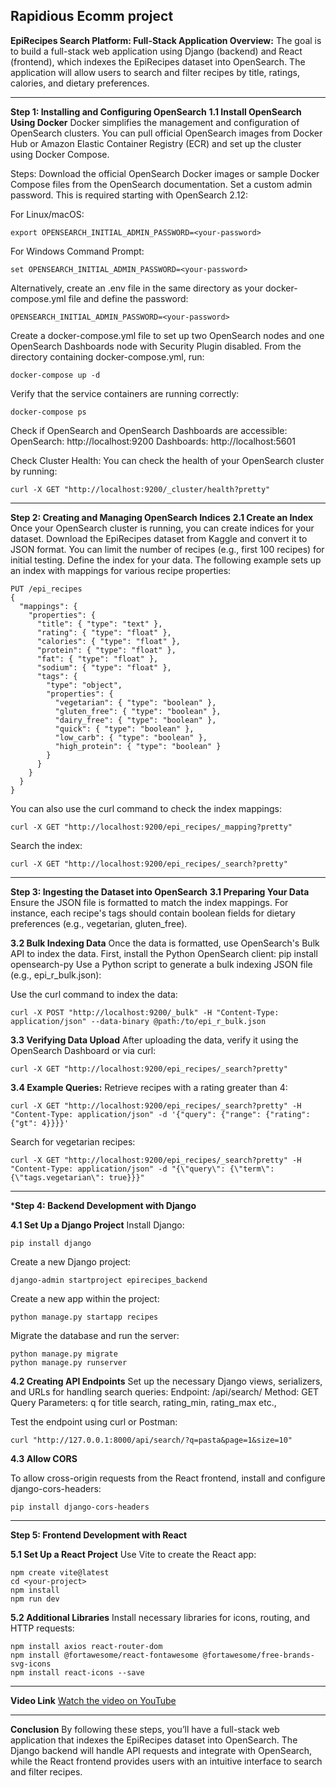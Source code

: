 ## Rapidious Ecomm project
**EpiRecipes Search Platform: Full-Stack Application
Overview:**
The goal is to build a full-stack web application using Django (backend) and React (frontend), which indexes the EpiRecipes dataset into OpenSearch. The application will allow users to search and filter recipes by title, ratings, calories, and dietary preferences.

-------------------------------------------------------------------------------------------------------------------------------------------------------------------------------------------------------------------

**Step 1: Installing and Configuring OpenSearch**
**1.1 Install OpenSearch Using Docker**
Docker simplifies the management and configuration of OpenSearch clusters. You can pull official OpenSearch images from Docker Hub or Amazon Elastic Container Registry (ECR) and set up the cluster using Docker Compose.

Steps:
Download the official OpenSearch Docker images or sample Docker Compose files from the OpenSearch documentation.
Set a custom admin password. This is required starting with OpenSearch 2.12:

For Linux/macOS:
```
export OPENSEARCH_INITIAL_ADMIN_PASSWORD=<your-password>
```
For Windows Command Prompt:
```
set OPENSEARCH_INITIAL_ADMIN_PASSWORD=<your-password>
```
Alternatively, create an .env file in the same directory as your docker-compose.yml file and define the password:
```
OPENSEARCH_INITIAL_ADMIN_PASSWORD=<your-password>
```
Create a docker-compose.yml file to set up two OpenSearch nodes and one OpenSearch Dashboards node with Security Plugin disabled.
From the directory containing docker-compose.yml, run:
```
docker-compose up -d
```
Verify that the service containers are running correctly:
```
docker-compose ps
```
Check if OpenSearch and OpenSearch Dashboards are accessible:
OpenSearch: http://localhost:9200
Dashboards: http://localhost:5601

Check Cluster Health:
You can check the health of your OpenSearch cluster by running:
```
curl -X GET "http://localhost:9200/_cluster/health?pretty"
```
--------------------------------------------------------------------------------------------------------------------------------------------------------------------------------------------------------------------

**Step 2: Creating and Managing OpenSearch Indices**
**2.1 Create an Index**
Once your OpenSearch cluster is running, you can create indices for your dataset.
Download the EpiRecipes dataset from Kaggle and convert it to JSON format. You can limit the number of recipes (e.g., first 100 recipes) for initial testing.
Define the index for your data. The following example sets up an index with mappings for various recipe properties:
```
PUT /epi_recipes
{
  "mappings": {
    "properties": {
      "title": { "type": "text" },
      "rating": { "type": "float" },
      "calories": { "type": "float" },
      "protein": { "type": "float" },
      "fat": { "type": "float" },
      "sodium": { "type": "float" },
      "tags": {
        "type": "object",
        "properties": {
          "vegetarian": { "type": "boolean" },
          "gluten_free": { "type": "boolean" },
          "dairy_free": { "type": "boolean" },
          "quick": { "type": "boolean" },
          "low_carb": { "type": "boolean" },
          "high_protein": { "type": "boolean" }
        }
      }
    }
  }
}
```
You can also use the curl command to check the index mappings:
```
curl -X GET "http://localhost:9200/epi_recipes/_mapping?pretty"
```
Search the index:
```
curl -X GET "http://localhost:9200/epi_recipes/_search?pretty"
```
--------------------------------------------------------------------------------------------------------------------------------------------------------------------------------------------------------------------

**Step 3: Ingesting the Dataset into OpenSearch**
**3.1 Preparing Your Data**
Ensure the JSON file is formatted to match the index mappings. For instance, each recipe's tags should contain boolean fields for dietary preferences (e.g., vegetarian, gluten_free).

**3.2 Bulk Indexing Data**
Once the data is formatted, use OpenSearch's Bulk API to index the data.
First, install the Python OpenSearch client:
pip install opensearch-py
Use a Python script to generate a bulk indexing JSON file (e.g., epi_r_bulk.json):

Use the curl command to index the data:
```
curl -X POST "http://localhost:9200/_bulk" -H "Content-Type: application/json" --data-binary @path:/to/epi_r_bulk.json
```
**3.3 Verifying Data Upload**
After uploading the data, verify it using the OpenSearch Dashboard or via curl:
```
curl -X GET "http://localhost:9200/epi_recipes/_search?pretty"
```
**3.4 Example Queries:**
Retrieve recipes with a rating greater than 4:
```
curl -X GET "http://localhost:9200/epi_recipes/_search?pretty" -H "Content-Type: application/json" -d '{"query": {"range": {"rating": {"gt": 4}}}}'
```
Search for vegetarian recipes:
```
curl -X GET "http://localhost:9200/epi_recipes/_search?pretty" -H "Content-Type: application/json" -d "{\"query\": {\"term\": {\"tags.vegetarian\": true}}}"
```
--------------------------------------------------------------------------------------------------------------------------------------------------------------------------------------------------------------------

***Step 4: Backend Development with Django**

**4.1 Set Up a Django Project**
Install Django:
```
pip install django
```
Create a new Django project:
```
django-admin startproject epirecipes_backend
```
Create a new app within the project:
```
python manage.py startapp recipes
```
Migrate the database and run the server:
```
python manage.py migrate
python manage.py runserver
```
**4.2 Creating API Endpoints**
Set up the necessary Django views, serializers, and URLs for handling search queries:
Endpoint: /api/search/
Method: GET
Query Parameters: q for title search, rating_min, rating_max etc.,

Test the endpoint using curl or Postman:
```
curl "http://127.0.0.1:8000/api/search/?q=pasta&page=1&size=10"
```
**4.3 Allow CORS**

To allow cross-origin requests from the React frontend, install and configure django-cors-headers:
```
pip install django-cors-headers
```
--------------------------------------------------------------------------------------------------------------------------------------------------------------------------------------------------------------------

**Step 5: Frontend Development with React**

**5.1 Set Up a React Project**
Use Vite to create the React app:
```
npm create vite@latest
cd <your-project>
npm install
npm run dev
```
**5.2 Additional Libraries**
Install necessary libraries for icons, routing, and HTTP requests:
```
npm install axios react-router-dom
npm install @fortawesome/react-fontawesome @fortawesome/free-brands-svg-icons
npm install react-icons --save
```
--------------------------------------------------------------------------------------------------------------------------------------------------------------------------------------------------------------------

**Video Link**
[Watch the video on YouTube](https://www.youtube.com/watch?v=z5Nh6GQcuqc)

--------------------------------------------------------------------------------------------------------------------------------------------------------------------------------------------------------------------

**Conclusion**
By following these steps, you’ll have a full-stack web application that indexes the EpiRecipes dataset into OpenSearch. The Django backend will handle API requests and integrate with OpenSearch, while the React frontend provides users with an intuitive interface to search and filter recipes.
#
